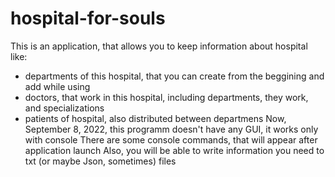 # hospital-for-souls
This is an application, that allows you to keep information about hospital like:
- departments of this hospital, that you can create from the beggining and add while using
- doctors, that work in this hospital, including departments, they work, and specializations
- patients of hospital, also distributed between departmens
Now, September 8, 2022, this programm doesn't have any GUI, it works only with console
There are some console commands, that will appear after application launch
Also, you will be able to write information you need to txt (or maybe Json, sometimes) files
